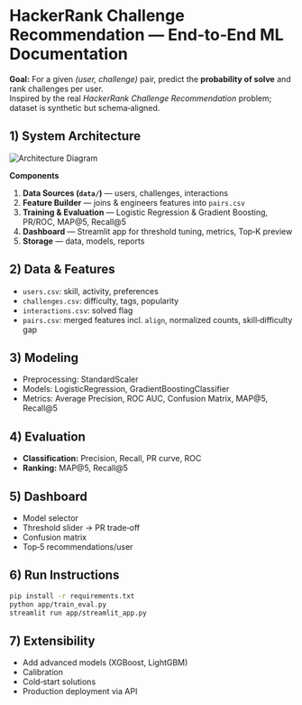 
# HackerRank Challenge Recommendation — End‑to‑End ML Documentation

**Goal:** For a given *(user, challenge)* pair, predict the **probability of solve** and rank challenges per user.  
Inspired by the real *HackerRank Challenge Recommendation* problem; dataset is synthetic but schema‑aligned.

## 1) System Architecture
![Architecture Diagram](HR_Challenge_Recommendation_Architecture.png)

**Components**
1. **Data Sources (`data/`)** — users, challenges, interactions
2. **Feature Builder** — joins & engineers features into `pairs.csv`
3. **Training & Evaluation** — Logistic Regression & Gradient Boosting, PR/ROC, MAP@5, Recall@5
4. **Dashboard** — Streamlit app for threshold tuning, metrics, Top‑K preview
5. **Storage** — data, models, reports

## 2) Data & Features
- `users.csv`: skill, activity, preferences
- `challenges.csv`: difficulty, tags, popularity
- `interactions.csv`: solved flag
- `pairs.csv`: merged features incl. `align`, normalized counts, skill‑difficulty gap

## 3) Modeling
- Preprocessing: StandardScaler
- Models: LogisticRegression, GradientBoostingClassifier
- Metrics: Average Precision, ROC AUC, Confusion Matrix, MAP@5, Recall@5

## 4) Evaluation
- **Classification:** Precision, Recall, PR curve, ROC
- **Ranking:** MAP@5, Recall@5

## 5) Dashboard
- Model selector
- Threshold slider → PR trade‑off
- Confusion matrix
- Top‑5 recommendations/user

## 6) Run Instructions
```bash
pip install -r requirements.txt
python app/train_eval.py
streamlit run app/streamlit_app.py
```

## 7) Extensibility
- Add advanced models (XGBoost, LightGBM)
- Calibration
- Cold‑start solutions
- Production deployment via API
